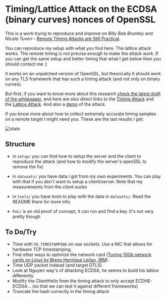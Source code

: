 # Timing/Lattice Attack on the ECDSA (binary curves) nonces of OpenSSL

This is a work trying to reproduce and improve on *Billy Bob Brumley* and *Nicola Tuveri* - [Remote Timing Attacks are Still Practical](https://eprint.iacr.org/2011/232.pdf).

You can reproduce my setup with what you find here. The lattice attack works. The remote timing is not precise enough to make the attack work. If you can get the same setup and better timing that what I get below then you should contact me :)

It works on an unpatched version of OpenSSL, but theorically it should work on any TLS framework that has such a timing attack (and not only on binary curves).

But first, if you want to know more about this research [check the latest draft of the whitepaper](whitepaper.pdf), and here are also direct links to the [Timing Attack](setup/client/attack.c) and the [Lattice Attack](setup/client/offline/lattice.sage). And also a [demo](https://www.youtube.com/watch?v=P2NbKHn7RkI&feature=youtu.be) of the attack.

If you know more about how to collect extremely accurate timing samples on a remote target I might need you. These are the last results I get:

![stats](http://i.imgur.com/Lt2Z5gD.png)

## Structure

* in `setup/` you can find how to setup the server and the client to reproduce the attack (and how to modify the server's openSSL to remove the fix)

* in `datasets/` you have data I got from my own experiments. You can play with that if you don't want to setup a client/server. Note that my measurements from the client sucks

* in `tools/` you have tools to play with the data in `datasets/`. Read the README there for more info.

* `PoC/` is an old proof of concept, it can run and find a key. It's not very pretty though


## To Do/Try

* Time with `SO_TIMESTAMPING` on raw sockets. Use a NIC that allows for hardware TCP timestamping.
* Find other ways to optimize the network card ([Tuning 10Gb network cards on Linux by Breno Henrique Leitao, IBM](https://wiki.chipp.ch/twiki/pub/CmsTier3/NodeTypeFileServerHPDL380G7/ols2009-pages-169-1842.pdf)).
* Time UDP packet instead (and target DTLS).
* Look at Nguyen way's of attacking ECDSA, he seems to build his lattice differently.
* Modify the ClientHello from the timing attack to only accept ECDHE-ECDSA... (so that we can test it against different frameworks)
* Truncate the hash correctly in the timing attack
